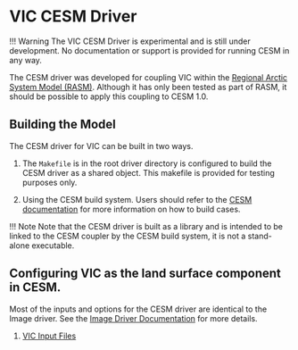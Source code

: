 VIC CESM Driver
================

!!! Warning
    The VIC CESM Driver is experimental and is still under development. No documentation or support is provided for running CESM in any way.

The CESM driver was developed for coupling VIC within the [Regional Arctic System
Model (RASM)](http://uw-hydro.github.io/current_project/rasm). Although it has only been tested as part of RASM, it should be possible to apply this coupling to CESM 1.0.

## Building the Model

The CESM driver for VIC can be built in two ways.

1. The `Makefile` is in the root driver directory is configured to build the CESM driver as a shared object. This makefile is provided for testing purposes only.

2. Using the CESM build system. Users should refer to the [CESM documentation](http://www.cesm.ucar.edu/models/cesm1.0/cesm/) for more information on how to build cases.

!!! Note
    Note that the CESM driver is built as a library and is intended to be linked to the CESM coupler by the CESM build system, it is not a stand-alone executable.

## Configuring VIC as the land surface component in CESM.
Most of the inputs and options for the CESM driver are identical to the Image driver. See the [Image Driver Documentation](../Image/ImageDriver.md) for more details.

1.  [VIC Input Files](Inputs.md)
